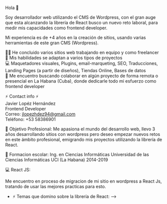 Hola 👋

Soy desarrollador web utilizando el CMS de Wordpress, con el gran auge que esta alcanzando la librería de React busco un nuevo reto laboral, para medir mis capacidades como frontend developer.

Mi experiencia es de +4 años en la creación de sitios, usando varias herramientas de este gran CMS (Wordpress).

👨‍💻 He concluido varios sitios web trabajando en equipo y como freelancer<br/>
💯 Mis habilidades se adaptan a varios tipos de proyectos<br/>
💻 Maquetadores visuales, Plugins, email-marqueting, SEO, Traducciones, Landing Pages (a partir de diseños), Tiendas Online, Bases de datos<br/>
👯 Me encuentro buscando colaborar en algún proyecto de forma remota o presencial en La Habana (Cuba), donde dedicarle todo mi esfuerzo como frontend developer

⚡ Contact info ⚡<br/>
Javier Lopéz Hernández<br/>
Frontend Developer<br/>
Correo: jlopezhdez94@gmail.com<br/>
Teléfono: +53 58386901

🤔 Objetivo Profesional: Me apasiona el mundo del desarrollo web, llevo 3 años desarrollando sitios con wordpress pero deseo empezar nuevos retos en este ámbito profesional, emigrando mis proyectos utilizando la librería de React.

👯 Formacion escolar: Ing. en Ciencias Informáticas Universidad de las Ciencias Informáticas UCI (La Habana) 2014-2019

💻 React JS:

Me encuentro en proceso de migracion de mi sitio en wordpress a React Js, tratando de usar las mejores practicas para esto.

- ⚡ Temas que domino sobre la librería de React: 
-->
